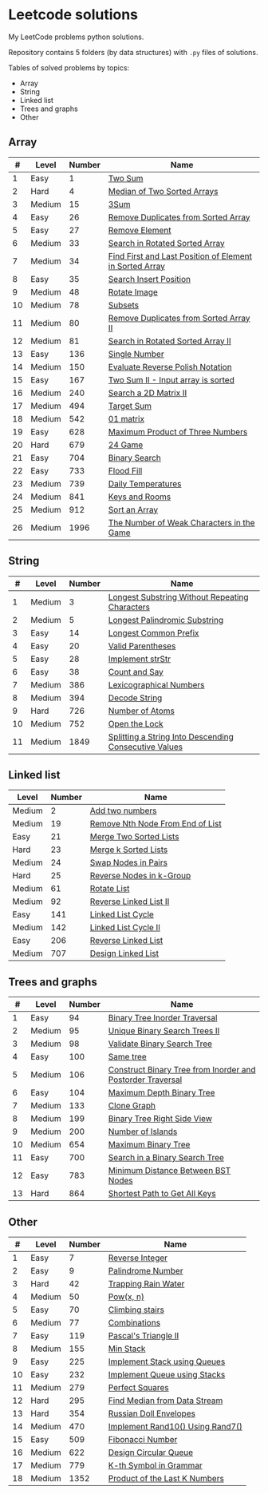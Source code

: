 # Leetcode solutions
My LeetCode problems python solutions.

Repository contains 5 folders (by data structures)
with `.py` files of solutions.

Tables of solved problems by topics:
- Array
- String
- Linked list
- Trees and graphs
- Other
 
## Array

| #   | Level  | Number | Name                                                                                                                                                                                           |
|-----|--------|--------|------------------------------------------------------------------------------------------------------------------------------------------------------------------------------------------------|
| 1   | Easy   | 1      | [Two Sum](https://github.com/mike-chesnokov/leetcode/blob/master/array/easy/0001_two_sum.py)                                                                                                   |
| 2   | Hard   | 4      | [Median of Two Sorted Arrays](https://github.com/mike-chesnokov/leetcode/blob/master/array/hard/0004_median_of_two_sorted_arrays.py)                                                           |
| 3   | Medium | 15     | [3Sum](https://github.com/mike-chesnokov/leetcode/blob/master/array/medium/0015_3sum.py)                                                                                                       |
| 4   | Easy   | 26     | [Remove Duplicates from Sorted Array](https://github.com/mike-chesnokov/leetcode/blob/master/array/easy/0026_remove_duplicates_from_sorted_array.py)                                           |
| 5   | Easy   | 27     | [Remove Element](https://github.com/mike-chesnokov/leetcode/blob/master/array/easy/0027_remove_element.py)                                                                                     |
| 6   | Medium | 33     | [Search in Rotated Sorted Array](https://github.com/mike-chesnokov/leetcode/blob/master/array/medium/0033_search_in_rotated_sorted_array.py)                                                   |
| 7   | Medium | 34     | [Find First and Last Position of Element in Sorted Array](https://github.com/mike-chesnokov/leetcode/blob/master/array/medium/0034_find_first_and_last_position_of_element_in_sorted_array.py) |
| 8   | Easy   | 35     | [Search Insert Position](https://github.com/mike-chesnokov/leetcode/blob/master/array/easy/0035_search_insert_position.py)                                                                     |
| 9   | Medium | 48     | [Rotate Image](https://github.com/mike-chesnokov/leetcode/blob/master/array/medium/0048_rotate_image.py)                                                                                       |
| 10  | Medium | 78     | [Subsets](https://github.com/mike-chesnokov/leetcode/blob/master/array/medium/0078_subsets.py)                                                                                                 |
| 11  | Medium | 80     | [Remove Duplicates from Sorted Array II](https://github.com/mike-chesnokov/leetcode/blob/master/array/medium/0080_remove_duplicates_from_sorted_array_ii.py)                                   |
| 12  | Medium | 81     | [Search in Rotated Sorted Array II](https://github.com/mike-chesnokov/leetcode/blob/master/array/medium/0081_search_in_rotated_sorted_array_ii.py)                                             |
| 13  | Easy   | 136    | [Single Number](https://github.com/mike-chesnokov/leetcode/blob/master/array/easy/0136_single_number.py)                                                                                       |
| 14  | Medium | 150    | [Evaluate Reverse Polish Notation](https://github.com/mike-chesnokov/leetcode/blob/master/array/medium/0150_evaluate_reverse_polish_notation.py)                                               |
| 15  | Easy   | 167    | [Two Sum II - Input array is sorted](https://github.com/mike-chesnokov/leetcode/blob/master/array/easy/0167_two_sum_ii_input_array_is_sorted.py)                                               |
| 16  | Medium | 240    | [Search a 2D Matrix II](https://github.com/mike-chesnokov/leetcode/blob/master/array/medium/0240_search_in_2d_matrix_II.py)                                                                    |
| 17  | Medium | 494    | [Target Sum](https://github.com/mike-chesnokov/leetcode/blob/master/array/medium/0494_target_sum.py)                                                                                           |
| 18  | Medium | 542    | [01 matrix](https://github.com/mike-chesnokov/leetcode/blob/master/array/medium/0542_01_matrix.py)                                                                                             |
| 19  | Easy   | 628    | [Maximum Product of Three Numbers](https://github.com/mike-chesnokov/leetcode/blob/master/array/easy/0628_max_product_3_nums.py)                                                               |
| 20  | Hard   | 679    | [24 Game](https://github.com/mike-chesnokov/leetcode/blob/master/array/hard/0679_24_game.py)                                                                                                   |  
| 21  | Easy   | 704    | [Binary Search](https://github.com/mike-chesnokov/leetcode/blob/master/array/easy/0704_binary_search.py)                                                                                       |
| 22  | Easy   | 733    | [Flood Fill](https://github.com/mike-chesnokov/leetcode/blob/master/array/easy/0733_flood_fill.py)                                                                                             |
| 23  | Medium | 739    | [Daily Temperatures](https://github.com/mike-chesnokov/leetcode/blob/master/array/medium/0739_daily_temperatures.py)                                                                           |
| 24  | Medium | 841    | [Keys and Rooms](https://github.com/mike-chesnokov/leetcode/blob/master/array/medium/0841_keys_and_rooms.py)                                                                                   | 
| 25  | Medium | 912    | [Sort an Array](https://github.com/mike-chesnokov/leetcode/blob/master/array/medium/0912_sort_an_array.py)                                                                                     |
| 26  | Medium | 1996   | [The Number of Weak Characters in the Game](https://github.com/mike-chesnokov/leetcode/blob/master/array/medium/1996_num_weak_characters_in_the_game.py)                                       |

## String

| #   | Level  | Number | Name                                                                                                                                                                             |
|-----|--------|--------|----------------------------------------------------------------------------------------------------------------------------------------------------------------------------------|
| 1   | Medium | 3      | [Longest Substring Without Repeating Characters](https://github.com/mike-chesnokov/leetcode/blob/master/string/medium/0003_longest_substring_without_repeating_characters.py)    |
| 2   | Medium | 5      | [Longest Palindromic Substring](https://github.com/mike-chesnokov/leetcode/blob/master/string/medium/0005_longest_palindromic_substring.py)                                      |
| 3   | Easy   | 14     | [Longest Common Prefix](https://github.com/mike-chesnokov/leetcode/blob/master/string/easy/0014_longest_common_prefix.py)                                                        |
| 4   | Easy   | 20     | [Valid Parentheses](https://github.com/mike-chesnokov/leetcode/blob/master/string/easy/0020_valid_parentheses.py)                                                                |
| 5   | Easy   | 28     | [Implement strStr](https://github.com/mike-chesnokov/leetcode/blob/master/string/easy/0028_implement_strstr.py)                                                                  |
| 6   | Easy   | 38     | [Count and Say](https://github.com/mike-chesnokov/leetcode/blob/master/string/easy/0038_count_and_say.py)                                                                        |
| 7   | Medium | 386    | [Lexicographical Numbers](https://github.com/mike-chesnokov/leetcode/blob/master/string/medium/0386_lexicographical_numbers.py)                                                  |
| 8   | Medium | 394    | [Decode String]() 
| 9   | Hard   | 726    | [Number of Atoms](https://github.com/mike-chesnokov/leetcode/blob/master/string/hard/0726_number_of_atoms.py)                                                                    |
| 10  | Medium | 752    | [Open the Lock](https://github.com/mike-chesnokov/leetcode/blob/master/string/medium/0752_open_the_lock.py)                                                                      |
| 11  | Medium | 1849   | [Splitting a String Into Descending Consecutive Values](https://github.com/mike-chesnokov/leetcode/blob/master/string/medium/1849_splitting_str_into_desc_consecutive_values.py) |

## Linked list

| Level  | Number | Name                                                                                                                                                |
|--------|--------|-----------------------------------------------------------------------------------------------------------------------------------------------------|
| Medium | 2      | [Add two numbers](https://github.com/mike-chesnokov/leetcode/blob/master/medium_problems/0002_add_two_numbers.py)                                   |
| Medium | 19     | [Remove Nth Node From End of List](https://github.com/mike-chesnokov/leetcode/blob/master/medium_problems/0019_remove_nth_node_from_end_of_list.py) |
| Easy   | 21     | [Merge Two Sorted Lists](https://github.com/mike-chesnokov/leetcode/blob/master/easy_problems/0021_merge_two_sorted_lists.py)                       |
| Hard   | 23     | [Merge k Sorted Lists](https://github.com/mike-chesnokov/leetcode/blob/master/hard_problems/0023_merge_k_sorted_lists.py)                           |
| Medium | 24     | [Swap Nodes in Pairs](https://github.com/mike-chesnokov/leetcode/blob/master/medium_problems/0024_swap_nodes_in_pairs.py)                           |
| Hard   | 25     | [Reverse Nodes in k-Group](https://github.com/mike-chesnokov/leetcode/blob/master/hard_problems/0025_reverse_nodes_in_k-group.py)                   |
| Medium | 61     | [Rotate List](https://github.com/mike-chesnokov/leetcode/blob/master/medium_problems/0061_rotate_list.py)                                           |
| Medium | 92     | [Reverse Linked List II](https://github.com/mike-chesnokov/leetcode/blob/master/medium_problems/0092_reverse_linked_list_ii.py)                     |
| Easy   | 141    | [Linked List Cycle](https://github.com/mike-chesnokov/leetcode/blob/master/easy_problems/0141_linked_list_cycle.py)                                 |
| Medium | 142    | [Linked List Cycle II](https://github.com/mike-chesnokov/leetcode/blob/master/medium_problems/0142_linked_list_cycle_ii.py)                         |
| Easy   | 206    | [Reverse Linked List](https://github.com/mike-chesnokov/leetcode/blob/master/easy_problems/0206_reverse_linked_list.py)                             |
| Medium | 707    | [Design Linked List](https://github.com/mike-chesnokov/leetcode/blob/master/medium_problems/0707_design_linked_list.py)                             |


## Trees and graphs

| #   | Level  | Number | Name                                                                                                                                                                                                |
|-----|--------|--------|-----------------------------------------------------------------------------------------------------------------------------------------------------------------------------------------------------|
| 1   | Easy   | 94     | [Binary Tree Inorder Traversal](https://github.com/mike-chesnokov/leetcode/blob/master/tree/easy/0094_bin_tree_inorder_traversal.py)                                                                |
| 2   | Medium | 95     | [Unique Binary Search Trees II](https://github.com/mike-chesnokov/leetcode/blob/master/tree/medium/0095_unique_bin_search_trees_ii.py)                                                              |
| 3   | Medium | 98     | [Validate Binary Search Tree](https://github.com/mike-chesnokov/leetcode/blob/master/tree/medium/0098_validate_binary_search_tree.py)                                                               |
| 4   | Easy   | 100    | [Same tree](https://github.com/mike-chesnokov/leetcode/blob/master/tree/easy/0100_same_tree.py)                                                                                                     |
| 5   | Medium | 106    | [Construct Binary Tree from Inorder and Postorder Traversal](https://github.com/mike-chesnokov/leetcode/blob/master/tree/medium/0106_construct_binary_tree_from_inorder_and_postorder_traversal.py) |
| 6   | Easy   | 104    | [Maximum Depth Binary Tree](https://github.com/mike-chesnokov/leetcode/blob/master/tree/easy/0104_max_depth_bin_tree.py)                                                                            |
| 7   | Medium | 133    | [Clone Graph](https://github.com/mike-chesnokov/leetcode/blob/master/tree/medium/0133_clone_graph.py)                                                                                               |
| 8   | Medium | 199    | [Binary Tree Right Side View](https://github.com/mike-chesnokov/leetcode/blob/master/tree/medium/0199_bin_tree_right_side_view.py)                                                                  |                                                          
| 9   | Medium | 200    | [Number of Islands](https://github.com/mike-chesnokov/leetcode/blob/master/tree/medium/0200_num_of_islands.py)                                                                                      |
| 10  | Medium | 654    | [Maximum Binary Tree](https://github.com/mike-chesnokov/leetcode/blob/master/tree/medium/0654_max_binary_tree.py)                                                                                   |
| 11  | Easy   | 700    | [Search in a Binary Search Tree](https://github.com/mike-chesnokov/leetcode/blob/master/tree/easy/0700_search_in_a_binary_search_tree.py)                                                           |
| 12  | Easy   | 783    | [Minimum Distance Between BST Nodes](https://github.com/mike-chesnokov/leetcode/blob/master/tree/easy/0783_minimum_distance_between_BST_nodes.py)                                                   |
| 13  | Hard   | 864    | [Shortest Path to Get All Keys](https://github.com/mike-chesnokov/leetcode/blob/master/tree/hard/0864_shortest_path_to_get_all_keys.py)                                                             | 

## Other

| #   | Level  | Number | Name                                                                                                                                         |
|-----|--------|--------|----------------------------------------------------------------------------------------------------------------------------------------------|
| 1   | Easy   | 7      | [Reverse Integer](https://github.com/mike-chesnokov/leetcode/blob/master/other/easy/0007_reverse_integer.py)                                 |
| 2   | Easy   | 9      | [Palindrome Number](https://github.com/mike-chesnokov/leetcode/blob/master/other/easy/0009_palindrome_number.py)                             |
| 3   | Hard   | 42     | [Trapping Rain Water](https://github.com/mike-chesnokov/leetcode/blob/master/other/hard/0042_trapping_rain_water.py)                         |
| 4   | Medium | 50     | [Pow(x, n)](https://github.com/mike-chesnokov/leetcode/blob/master/other/medium/0050_pow_x_n.py)                                             |
| 5   | Easy   | 70     | [Climbing stairs](https://github.com/mike-chesnokov/leetcode/blob/master/other/easy/0070_climbing_stairs.py)                                 |
| 6   | Medium | 77     | [Combinations](https://github.com/mike-chesnokov/leetcode/blob/master/other/medium/0077_combinations.py)                                     |
| 7   | Easy   | 119    | [Pascal's Triangle II](https://github.com/mike-chesnokov/leetcode/blob/master/other/easy/0119_pascal_triangle_II.py)                         |
| 8   | Medium | 155    | [Min Stack](https://github.com/mike-chesnokov/leetcode/blob/master/other/medium/0155_min_stack.py)                                           |
| 9   | Easy   | 225    | [Implement Stack using Queues](https://github.com/mike-chesnokov/leetcode/blob/master/other/easy/0225_implement_stack_using_queues.py)       | 
| 10  | Easy   | 232    | [Implement Queue using Stacks](https://github.com/mike-chesnokov/leetcode/blob/master/other/easy/0232_implement_queue_using_stacks.py)       |
| 11  | Medium | 279    | [Perfect Squares](https://github.com/mike-chesnokov/leetcode/blob/master/other/medium/0279_perfect_squares.py)                               |
| 12  | Hard   | 295    | [Find Median from Data Stream](https://github.com/mike-chesnokov/leetcode/blob/master/other/hard/0295_find_median_from_stream.py)            |
| 13  | Hard   | 354    | [Russian Doll Envelopes](https://github.com/mike-chesnokov/leetcode/blob/master/other/hard/0354_russian_doll_envelopes.py)                   |
| 14  | Medium | 470    | [Implement Rand10() Using Rand7()](https://github.com/mike-chesnokov/leetcode/blob/master/other/medium/0470_implement_rand10_using_rand7.py) |
| 15  | Easy   | 509    | [Fibonacci Number](https://github.com/mike-chesnokov/leetcode/blob/master/other/easy/0509_fibonacci_number.py)                               |
| 16  | Medium | 622    | [Design Circular Queue](https://github.com/mike-chesnokov/leetcode/blob/master/other/medium/0622_design_circular_queue.py)                   |
| 17  | Medium | 779    | [K-th Symbol in Grammar](https://github.com/mike-chesnokov/leetcode/blob/master/other/medium/0779_kth_symbol_in_grammar.py)                  |
| 18  | Medium | 1352   | [ Product of the Last K Numbers](https://github.com/mike-chesnokov/leetcode/blob/master/other/medium/1352_product_last_k_numbers.py)         |
